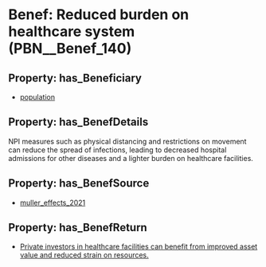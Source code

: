 # Benef: __Reduced burden on healthcare system__ (PBN__Benef_140)

## Property: has_Beneficiary

* [population](../Stakeholder/PBN__Stakeholder_81)

## Property: has_BenefDetails

NPI measures such as physical distancing and restrictions on movement can reduce the spread of infections, leading to decreased hospital admissions for other diseases and a lighter burden on healthcare facilities.

## Property: has_BenefSource

* [muller_effects_2021](../Article/PBN__Article_30)

## Property: has_BenefReturn

* [Private investors in healthcare facilities can benefit from improved asset value and reduced strain on resources.](../BenefReturn/PBN__BenefReturn_140)

